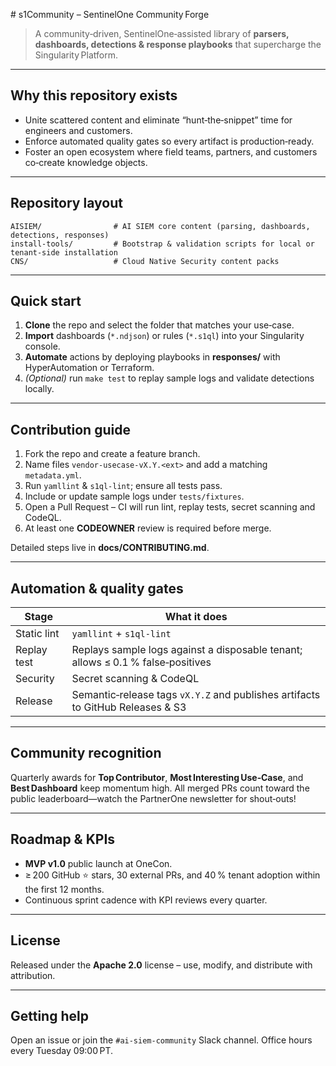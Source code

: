 <file name=0 path=/Users/nathanial.smalley/Fortigate_Python_writer/README.md># s1Community – SentinelOne Community Forge

> A community‑driven, SentinelOne‑assisted library of **parsers, dashboards, detections & response playbooks** that supercharge the Singularity Platform.

---

## Why this repository exists  
* Unite scattered content and eliminate “hunt‑the‑snippet” time for engineers and customers.  
* Enforce automated quality gates so every artifact is production‑ready.  
* Foster an open ecosystem where field teams, partners, and customers co‑create knowledge objects.

---

## Repository layout
```
AISIEM/                # AI SIEM core content (parsing, dashboards, detections, responses)
install-tools/         # Bootstrap & validation scripts for local or tenant‑side installation
CNS/                   # Cloud Native Security content packs
```

---

## Quick start
1. **Clone** the repo and select the folder that matches your use‑case.  
2. **Import** dashboards (`*.ndjson`) or rules (`*.s1ql`) into your Singularity console.  
3. **Automate** actions by deploying playbooks in **responses/** with HyperAutomation or Terraform.  
4. *(Optional)* run `make test` to replay sample logs and validate detections locally.

---

## Contribution guide
1. Fork the repo and create a feature branch.  
2. Name files `vendor-usecase-vX.Y.<ext>` and add a matching `metadata.yml`.  
3. Run `yamllint` & `s1ql-lint`; ensure all tests pass.  
4. Include or update sample logs under `tests/fixtures`.  
5. Open a Pull Request – CI will run lint, replay tests, secret scanning and CodeQL.  
6. At least one **CODEOWNER** review is required before merge.

Detailed steps live in **docs/CONTRIBUTING.md**.

---

## Automation & quality gates
| Stage        | What it does                                                                        |
|--------------|-------------------------------------------------------------------------------------|
| Static lint  | `yamllint` + `s1ql‑lint`                                                            |
| Replay test  | Replays sample logs against a disposable tenant; allows ≤ 0.1 % false‑positives     |
| Security     | Secret scanning & CodeQL                                                            |
| Release      | Semantic‑release tags `vX.Y.Z` and publishes artifacts to GitHub Releases & S3      |

---

## Community recognition
Quarterly awards for **Top Contributor**, **Most Interesting Use‑Case**, and **Best Dashboard** keep momentum high. All merged PRs count toward the public leaderboard—watch the PartnerOne newsletter for shout‑outs!

---

## Roadmap & KPIs
* **MVP v1.0** public launch at OneCon.  
* ≥ 200 GitHub ⭐ stars, 30 external PRs, and 40 % tenant adoption within the first 12 months.  
* Continuous sprint cadence with KPI reviews every quarter.

---

## License
Released under the **Apache 2.0** license – use, modify, and distribute with attribution.

---

## Getting help
Open an issue or join the `#ai-siem-community` Slack channel. Office hours every Tuesday 09:00 PT.

</file>
